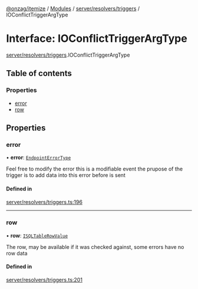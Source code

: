 [@onzag/itemize](../README.md) / [Modules](../modules.md) / [server/resolvers/triggers](../modules/server_resolvers_triggers.md) / IOConflictTriggerArgType

# Interface: IOConflictTriggerArgType

[server/resolvers/triggers](../modules/server_resolvers_triggers.md).IOConflictTriggerArgType

## Table of contents

### Properties

- [error](server_resolvers_triggers.IOConflictTriggerArgType.md#error)
- [row](server_resolvers_triggers.IOConflictTriggerArgType.md#row)

## Properties

### error

• **error**: [`EndpointErrorType`](../modules/base_errors.md#endpointerrortype)

Feel free to modify the error this is a modifiable event the prupose
of the trigger is to add data into this error before is sent

#### Defined in

[server/resolvers/triggers.ts:196](https://github.com/onzag/itemize/blob/59702dd5/server/resolvers/triggers.ts#L196)

___

### row

• **row**: [`ISQLTableRowValue`](base_Root_sql.ISQLTableRowValue.md)

The row, may be available if it was checked against, some errors
have no row data

#### Defined in

[server/resolvers/triggers.ts:201](https://github.com/onzag/itemize/blob/59702dd5/server/resolvers/triggers.ts#L201)
